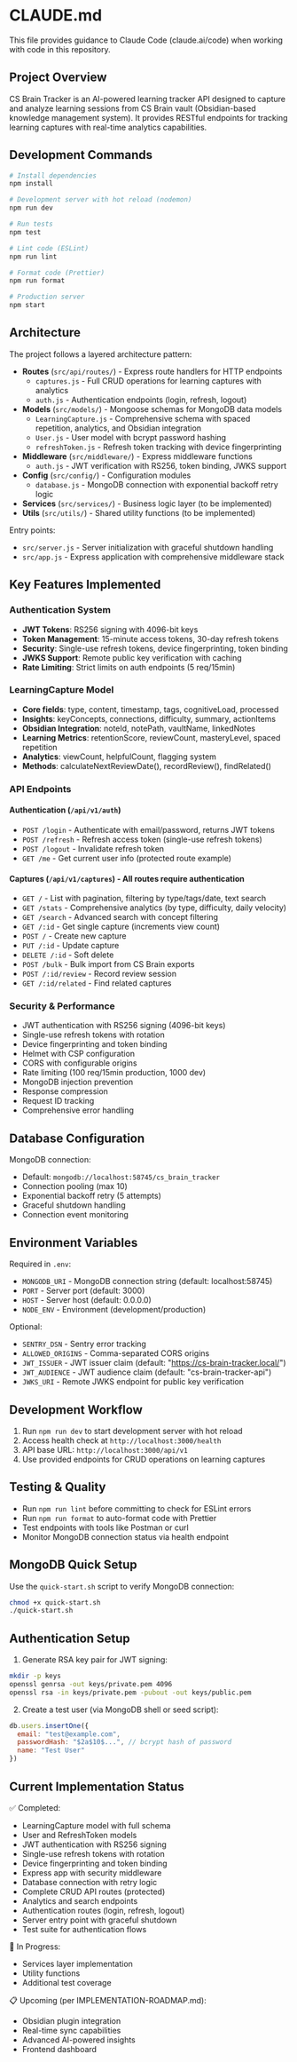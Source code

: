 # CLAUDE.md

This file provides guidance to Claude Code (claude.ai/code) when working with code in this repository.

## Project Overview

CS Brain Tracker is an AI-powered learning tracker API designed to capture and analyze learning sessions from CS Brain vault (Obsidian-based knowledge management system). It provides RESTful endpoints for tracking learning captures with real-time analytics capabilities.

## Development Commands

```bash
# Install dependencies
npm install

# Development server with hot reload (nodemon)
npm run dev

# Run tests
npm test

# Lint code (ESLint)
npm run lint

# Format code (Prettier)
npm run format

# Production server
npm start
```

## Architecture

The project follows a layered architecture pattern:

- **Routes** (`src/api/routes/`) - Express route handlers for HTTP endpoints
  - `captures.js` - Full CRUD operations for learning captures with analytics
  - `auth.js` - Authentication endpoints (login, refresh, logout)
- **Models** (`src/models/`) - Mongoose schemas for MongoDB data models
  - `LearningCapture.js` - Comprehensive schema with spaced repetition, analytics, and Obsidian integration
  - `User.js` - User model with bcrypt password hashing
  - `refreshToken.js` - Refresh token tracking with device fingerprinting
- **Middleware** (`src/middleware/`) - Express middleware functions
  - `auth.js` - JWT verification with RS256, token binding, JWKS support
- **Config** (`src/config/`) - Configuration modules
  - `database.js` - MongoDB connection with exponential backoff retry logic
- **Services** (`src/services/`) - Business logic layer (to be implemented)
- **Utils** (`src/utils/`) - Shared utility functions (to be implemented)

Entry points:
- `src/server.js` - Server initialization with graceful shutdown handling
- `src/app.js` - Express application with comprehensive middleware stack

## Key Features Implemented

### Authentication System
- **JWT Tokens**: RS256 signing with 4096-bit keys
- **Token Management**: 15-minute access tokens, 30-day refresh tokens
- **Security**: Single-use refresh tokens, device fingerprinting, token binding
- **JWKS Support**: Remote public key verification with caching
- **Rate Limiting**: Strict limits on auth endpoints (5 req/15min)

### LearningCapture Model
- **Core fields**: type, content, timestamp, tags, cognitiveLoad, processed
- **Insights**: keyConcepts, connections, difficulty, summary, actionItems
- **Obsidian Integration**: noteId, notePath, vaultName, linkedNotes
- **Learning Metrics**: retentionScore, reviewCount, masteryLevel, spaced repetition
- **Analytics**: viewCount, helpfulCount, flagging system
- **Methods**: calculateNextReviewDate(), recordReview(), findRelated()

### API Endpoints

#### Authentication (`/api/v1/auth`)
- `POST /login` - Authenticate with email/password, returns JWT tokens
- `POST /refresh` - Refresh access token (single-use refresh tokens)
- `POST /logout` - Invalidate refresh token
- `GET /me` - Get current user info (protected route example)

#### Captures (`/api/v1/captures`) - All routes require authentication
- `GET /` - List with pagination, filtering by type/tags/date, text search
- `GET /stats` - Comprehensive analytics (by type, difficulty, daily velocity)
- `GET /search` - Advanced search with concept filtering
- `GET /:id` - Get single capture (increments view count)
- `POST /` - Create new capture
- `PUT /:id` - Update capture
- `DELETE /:id` - Soft delete
- `POST /bulk` - Bulk import from CS Brain exports
- `POST /:id/review` - Record review session
- `GET /:id/related` - Find related captures

### Security & Performance
- JWT authentication with RS256 signing (4096-bit keys)
- Single-use refresh tokens with rotation
- Device fingerprinting and token binding
- Helmet with CSP configuration
- CORS with configurable origins
- Rate limiting (100 req/15min production, 1000 dev)
- MongoDB injection prevention
- Response compression
- Request ID tracking
- Comprehensive error handling

## Database Configuration

MongoDB connection:
- Default: `mongodb://localhost:58745/cs_brain_tracker`
- Connection pooling (max 10)
- Exponential backoff retry (5 attempts)
- Graceful shutdown handling
- Connection event monitoring

## Environment Variables

Required in `.env`:
- `MONGODB_URI` - MongoDB connection string (default: localhost:58745)
- `PORT` - Server port (default: 3000)
- `HOST` - Server host (default: 0.0.0.0)
- `NODE_ENV` - Environment (development/production)

Optional:
- `SENTRY_DSN` - Sentry error tracking
- `ALLOWED_ORIGINS` - Comma-separated CORS origins
- `JWT_ISSUER` - JWT issuer claim (default: "https://cs-brain-tracker.local/")
- `JWT_AUDIENCE` - JWT audience claim (default: "cs-brain-tracker-api")
- `JWKS_URI` - Remote JWKS endpoint for public key verification

## Development Workflow

1. Run `npm run dev` to start development server with hot reload
2. Access health check at `http://localhost:3000/health`
3. API base URL: `http://localhost:3000/api/v1`
4. Use provided endpoints for CRUD operations on learning captures

## Testing & Quality

- Run `npm run lint` before committing to check for ESLint errors
- Run `npm run format` to auto-format code with Prettier
- Test endpoints with tools like Postman or curl
- Monitor MongoDB connection status via health endpoint

## MongoDB Quick Setup

Use the `quick-start.sh` script to verify MongoDB connection:
```bash
chmod +x quick-start.sh
./quick-start.sh
```

## Authentication Setup

1. Generate RSA key pair for JWT signing:
```bash
mkdir -p keys
openssl genrsa -out keys/private.pem 4096
openssl rsa -in keys/private.pem -pubout -out keys/public.pem
```

2. Create a test user (via MongoDB shell or seed script):
```javascript
db.users.insertOne({
  email: "test@example.com",
  passwordHash: "$2a$10$...", // bcrypt hash of password
  name: "Test User"
})
```

## Current Implementation Status

✅ Completed:
- LearningCapture model with full schema
- User and RefreshToken models
- JWT authentication with RS256 signing
- Single-use refresh tokens with rotation
- Device fingerprinting and token binding
- Express app with security middleware
- Database connection with retry logic
- Complete CRUD API routes (protected)
- Analytics and search endpoints
- Authentication routes (login, refresh, logout)
- Server entry point with graceful shutdown
- Test suite for authentication flows

🔄 In Progress:
- Services layer implementation
- Utility functions
- Additional test coverage

📋 Upcoming (per IMPLEMENTATION-ROADMAP.md):
- Obsidian plugin integration
- Real-time sync capabilities
- Advanced AI-powered insights
- Frontend dashboard